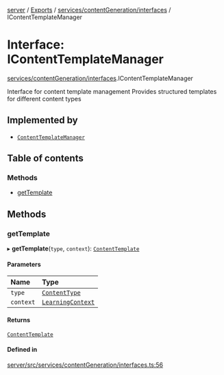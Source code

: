 [server](../README.md) / [Exports](../modules.md) / [services/contentGeneration/interfaces](../modules/services_contentGeneration_interfaces.md) / IContentTemplateManager

# Interface: IContentTemplateManager

[services/contentGeneration/interfaces](../modules/services_contentGeneration_interfaces.md).IContentTemplateManager

Interface for content template management
Provides structured templates for different content types

## Implemented by

- [`ContentTemplateManager`](../classes/services_contentGeneration_ContentTemplateManager.ContentTemplateManager.md)

## Table of contents

### Methods

- [getTemplate](services_contentGeneration_interfaces.IContentTemplateManager.md#gettemplate)

## Methods

### getTemplate

▸ **getTemplate**(`type`, `context`): [`ContentTemplate`](types_Content.ContentTemplate.md)

#### Parameters

| Name | Type |
| :------ | :------ |
| `type` | [`ContentType`](../modules/types_Content.md#contenttype) |
| `context` | [`LearningContext`](types_Content.LearningContext.md) |

#### Returns

[`ContentTemplate`](types_Content.ContentTemplate.md)

#### Defined in

[server/src/services/contentGeneration/interfaces.ts:56](https://github.com/niklas-joh/french-learning-platform/blob/df287cd90d2fc20ebbe1da4bb7d2c97b195a5de7/server/src/services/contentGeneration/interfaces.ts#L56)

